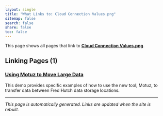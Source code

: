 ```yaml
---
layout: single
title: "What Links to: Cloud Connection Values.png"
sitemap: false
search: false
share: false
toc: false
---
```


This page shows all pages that link to **[Cloud Connection Values.png](/assets/motuz/cloud-connection-values.png)**.

## Linking Pages (1)

### [Using Motuz to Move Large Data](/compdemos/motuz/)

This demo provides specific examples of how to use the new tool, Motuz, to transfer data between Fred Hutch data storage locations.

---


*This page is automatically generated. Links are updated when the site is rebuilt.*
